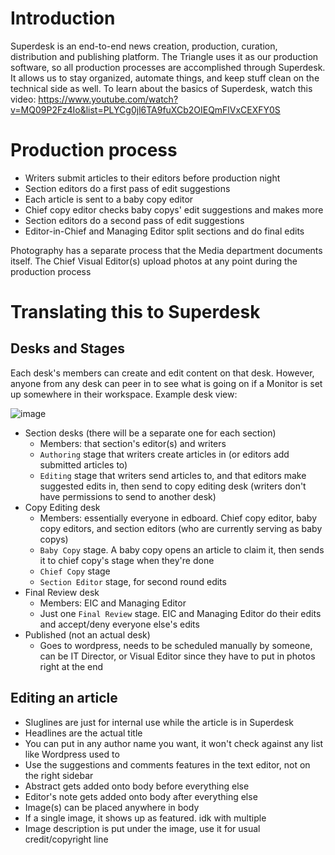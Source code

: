 # Introduction
Superdesk is an end-to-end news creation, production, curation, distribution and publishing platform. The Triangle uses it as our production software, so all production processes are accomplished through Superdesk. It allows us to stay organized, automate things, and keep stuff clean on the technical side as well.
To learn about the basics of Superdesk, watch this video: https://www.youtube.com/watch?v=MQ09P2Fz4Io&list=PLYCg0jl6TA9fuXCb2OIEQmFlVxCEXFY0S

# Production process
- Writers submit articles to their editors before production night
- Section editors do a first pass of edit suggestions
- Each article is sent to a baby copy editor
- Chief copy editor checks baby copys' edit suggestions and makes more
- Section editors do a second pass of edit suggestions
- Editor-in-Chief and Managing Editor split sections and do final edits

Photography has a separate process that the Media department documents itself. The Chief Visual Editor(s) upload photos at any point during the production process

# Translating this to Superdesk
## Desks and Stages
Each desk's members can create and edit content on that desk. However, anyone from any desk can peer in to see what is going on if a Monitor is set up somewhere in their workspace.
Example desk view:

![image](https://github.com/DrexelTriangle/triangledesk/assets/35565054/91f5d531-9e91-40fa-ab2e-048712486a30)
- Section desks (there will be a separate one for each section)
  - Members: that section's editor(s) and writers
  - `Authoring` stage that writers create articles in (or editors add submitted articles to)
  - `Editing` stage that writers send articles to, and that editors make suggested edits in, then send to copy editing desk (writers don't have permissions to send to another desk)
- Copy Editing desk
  - Members: essentially everyone in edboard. Chief copy editor, baby copy editors, and section editors (who are currently serving as baby copys)
  - `Baby Copy` stage. A baby copy opens an article to claim it, then sends it to chief copy's stage when they're done
  - `Chief Copy` stage
  - `Section Editor` stage, for second round edits
- Final Review desk
  - Members: EIC and Managing Editor
  - Just one `Final Review` stage. EIC and Managing Editor do their edits and accept/deny everyone else's edits
- Published (not an actual desk)
  - Goes to wordpress, needs to be scheduled manually by someone, can be IT Director, or Visual Editor since they have to put in photos right at the end
 
## Editing an article
- Sluglines are just for internal use while the article is in Superdesk
- Headlines are the actual title
- You can put in any author name you want, it won't check against any list like Wordpress used to
- Use the suggestions and comments features in the text editor, not on the right sidebar
- Abstract gets added onto body before everything else
- Editor's note gets added onto body after everything else
- Image(s) can be placed anywhere in body
- If a single image, it shows up as featured. idk with multiple
- Image description is put under the image, use it for usual credit/copyright line
